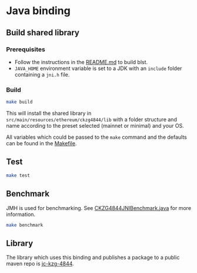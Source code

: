 # Java binding

## Build shared library

### Prerequisites

* Follow the instructions in the [README.md](../../README.md) to build blst.
* `JAVA_HOME` environment variable is set to a JDK with an `include` folder containing a `jni.h`
  file.

### Build

```bash
make build
```

This will install the shared library in `src/main/resources/ethereum/ckzg4844/lib` with a folder
structure
and name according to the preset selected (mainnet or minimal) and your OS.

All variables which could be passed to the `make` command and the defaults can be found in
the [Makefile](./Makefile).

## Test

```bash
make test
```

## Benchmark

JMH is used for benchmarking.
See [CKZG4844JNIBenchmark.java](src/jmh/java/ethereum/ckzg4844/CKZG4844JNIBenchmark.java) for more
information.

```bash
make benchmark
```

## Library

The library which uses this binding and publishes a package to a public maven repo
is [jc-kzg-4844](https://github.com/ConsenSys/jc-kzg-4844).